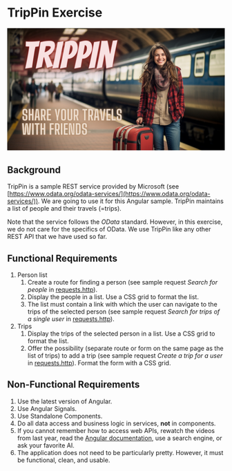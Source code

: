 # TripPin Exercise

![Hero image](hero.png)

## Background

TripPin is a sample REST service provided by Microsoft (see [https://www.odata.org/odata-services/](https://www.odata.org/odata-services/)). We are going to use it for this Angular sample. TripPin maintains a list of people and their travels (=trips).

Note that the service follows the *OData* standard. However, in this exercise, we do not care for the specifics of OData. We use TripPin like any other REST API that we have used so far.

## Functional Requirements

1. Person list
    1. Create a route for finding a person (see sample request *Search for people* in [requests.http](./requests.http)).
    2. Display the people in a list. Use a CSS grid to format the list.
    3. The list must contain a link with which the user can navigate to the trips of the selected person (see sample request *Search for trips of a single user* in [requests.http](./requests.http)).
2. Trips
    1. Display the trips of the selected person in a list. Use a CSS grid to format the list.
    2. Offer the possibility (separate route or form on the same page as the list of trips) to add a trip (see sample request *Create a trip for a user* in [requests.http](./requests.http)). Format the form with a CSS grid.

## Non-Functional Requirements

1. Use the latest version of Angular.
2. Use Angular Signals.
3. Use Standalone Components.
4. Do all data access and business logic in services, **not** in components.
5. If you cannot remember how to access web APIs, rewatch the videos from last year, read the [Angular documentation](https://angular.io/docs), use a search engine, or ask your favorite AI.
6. The application does not need to be particularly pretty. However, it must be functional, clean, and usable.
